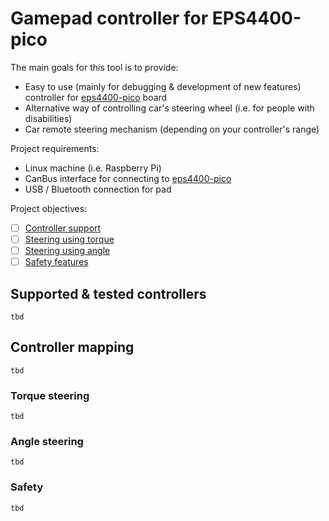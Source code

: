 # Gamepad controller for EPS4400-pico

The main goals for this tool is to provide:
* Easy to use (mainly for debugging & development of new features) controller for [eps4400-pico](https://github.com/OpenCorsa/eps4400-pico) board
* Alternative way of controlling car's steering wheel (i.e. for people with disabilities)
* Car remote steering mechanism (depending on your controller's range)

Project requirements:
* Linux machine (i.e. Raspberry Pi)
* CanBus interface for connecting to [eps4400-pico](https://github.com/OpenCorsa/eps4400-pico)
* USB / Bluetooth connection for pad

Project objectives:
* [ ] [Controller support](#supported--tested-controllers)
* [ ] [Steering using torque](#torque-steering)
* [ ] [Steering using angle](#angle-steering)
* [ ] [Safety features](#safety)

## Supported & tested controllers

```tbd```

## Controller mapping

```tbd```

### Torque steering

```tbd```

### Angle steering

```tbd```

### Safety 

```tbd```
